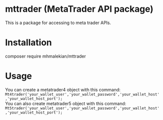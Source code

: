# mttrader (MetaTrader API package)
This is a package for accessing to meta trader APIs. 
#
# Installation
composer require mhmalekian/mttrader
# Usage
You can create a metatrader4 object with this command:
<br> <code>Mt4trader('your_wallet_user','your_wallet_password','your_wallet_host','your_wallet_host_port');</code>
<br> You can also create metatrader5 object with this command:
<br><code>Mt5trader('your_wallet_user','your_wallet_password','your_wallet_host','your_wallet_host_port');</code>
